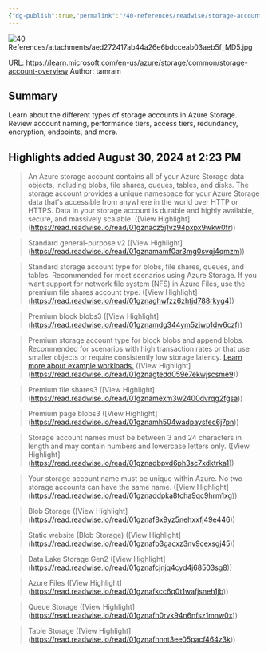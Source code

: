 ```yaml
---
{"dg-publish":true,"permalink":"/40-references/readwise/storage-account-overview-azure-storage/","tags":["rw/articles"]}
---
```


![40 References/attachments/aed272417ab44a26e6bdcceab03aeb5f_MD5.jpg](/img/user/40%20References/attachments/aed272417ab44a26e6bdcceab03aeb5f_MD5.jpg)
  
URL: https://learn.microsoft.com/en-us/azure/storage/common/storage-account-overview
Author: tamram

## Summary

Learn about the different types of storage accounts in Azure Storage. Review account naming, performance tiers, access tiers, redundancy, encryption, endpoints, and more.

## Highlights added August 30, 2024 at 2:23 PM
>An Azure storage account contains all of your Azure Storage data objects, including blobs, file shares, queues, tables, and disks. The storage account provides a unique namespace for your Azure Storage data that's accessible from anywhere in the world over HTTP or HTTPS. Data in your storage account is durable and highly available, secure, and massively scalable. ([View Highlight] (https://read.readwise.io/read/01gznacz5j1vz94pxpx9wkw0fr))


>Standard general-purpose v2 ([View Highlight] (https://read.readwise.io/read/01gznamamf0ar3mg0svqj4qmzm))


>Standard storage account type for blobs, file shares, queues, and tables. Recommended for most scenarios using Azure Storage. If you want support for network file system (NFS) in Azure Files, use the premium file shares account type. ([View Highlight] (https://read.readwise.io/read/01gznaghwfzz6zhtjd788rkyg4))


>Premium block blobs3 ([View Highlight] (https://read.readwise.io/read/01gznamdg344ym5zjwp1dw6czf))


>Premium storage account type for block blobs and append blobs. Recommended for scenarios with high transaction rates or that use smaller objects or require consistently low storage latency. [Learn more about example workloads.](https://learn.microsoft.com/en-us/azure/storage/common/storage-account-overview/../blobs/storage-blob-block-blob-premium) ([View Highlight] (https://read.readwise.io/read/01gznagtedd059e7ekwjscsme9))


>Premium file shares3 ([View Highlight] (https://read.readwise.io/read/01gznamexm3w2400dvrqg2fgsa))


>Premium page blobs3 ([View Highlight] (https://read.readwise.io/read/01gznamh504wadpaysfec6j7pn))


>Storage account names must be between 3 and 24 characters in length and may contain numbers and lowercase letters only. ([View Highlight] (https://read.readwise.io/read/01gznadbpvd6ph3sc7xdktrka1))


>Your storage account name must be unique within Azure. No two storage accounts can have the same name. ([View Highlight] (https://read.readwise.io/read/01gznaddpka8tcha9qc9hrm1xg))


>Blob Storage ([View Highlight] (https://read.readwise.io/read/01gznaf8x9yz5nehxxfj49e446))


>Static website (Blob Storage) ([View Highlight] (https://read.readwise.io/read/01gznafb3gacxz3nv9cexsgj45))


>Data Lake Storage Gen2 ([View Highlight] (https://read.readwise.io/read/01gznafcjnjq4cyd4j68503sg8))


>Azure Files ([View Highlight] (https://read.readwise.io/read/01gznafkcc6q0t1wafjsneh1jb))


>Queue Storage ([View Highlight] (https://read.readwise.io/read/01gznafh0rvk94n6nfsz1mnw0x))


>Table Storage ([View Highlight] (https://read.readwise.io/read/01gznafnnnt3ee05pacf464z3k))


